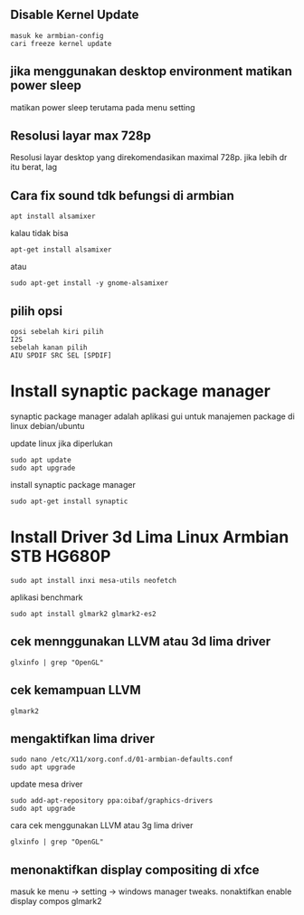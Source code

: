 ## Disable Kernel Update
```
masuk ke armbian-config
cari freeze kernel update
```

## jika menggunakan desktop environment matikan power sleep
matikan power sleep terutama pada menu setting

## Resolusi layar max 728p

Resolusi layar desktop yang direkomendasikan maximal 728p. jika lebih dr itu berat, lag

## Cara fix sound tdk befungsi di armbian
```
apt install alsamixer
```
kalau tidak bisa
```
apt-get install alsamixer
```
atau
```
sudo apt-get install -y gnome-alsamixer
```

## pilih opsi
```
opsi sebelah kiri pilih 
I2S 
sebelah kanan pilih 
AIU SPDIF SRC SEL [SPDIF]
```

# Install synaptic package manager
synaptic package manager adalah aplikasi gui untuk manajemen package di linux debian/ubuntu

update linux jika diperlukan 
```
sudo apt update
sudo apt upgrade
```
install synaptic package manager 
```
sudo apt-get install synaptic
```

# Install Driver 3d Lima Linux Armbian STB HG680P
```
sudo apt install inxi mesa-utils neofetch
```
aplikasi benchmark
```
sudo apt install glmark2 glmark2-es2
```
## cek mennggunakan LLVM atau 3d lima driver
``` 
glxinfo | grep "OpenGL"
```
## cek kemampuan LLVM
```
glmark2    
```

## mengaktifkan lima driver
```
sudo nano /etc/X11/xorg.conf.d/01-armbian-defaults.conf
sudo apt upgrade
```
update mesa driver
```
sudo add-apt-repository ppa:oibaf/graphics-drivers
sudo apt upgrade
```
cara cek menggunakan LLVM atau 3g lima driver
```
glxinfo | grep "OpenGL"
```

## menonaktifkan display compositing di xfce
masuk ke menu -> setting -> windows manager tweaks. nonaktifkan enable display compos glmark2

